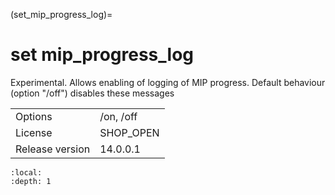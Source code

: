 (set_mip_progress_log)=
# set mip_progress_log
Experimental. Allows enabling of logging of MIP progress. Default behaviour (option "/off") disables these messages

|   |   |
|---|---|
|Options|/on, /off|
|License|SHOP_OPEN|
|Release version|14.0.0.1|

```{contents}
:local:
:depth: 1
```





